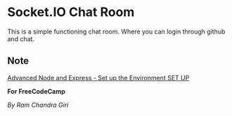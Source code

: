 # Socket.IO Chat Room

This is a simple functioning chat room. Where you can login through github and chat.

## **Note**

[Advanced Node and Express - Set up the Environment SET UP](https://www.freecodecamp.org/forum/t/advanced-node-and-express-set-up-the-environment-set-up/324869)

**For FreeCodeCamp**

*By Ram Chandra Giri*
